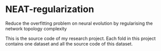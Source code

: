 # NEAT-regularization
Reduce the overfitting problem on neural evolution by regularising the network topology complexity

This is the source code of my research project.
Each fold in this project contains one dataset and all the source code of this dataset.
